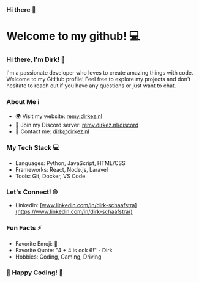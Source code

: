 ### Hi there 👋

# Welcome to my github! :computer:

### Hi there, I'm Dirk! :wave:
I'm a passionate developer who loves to create amazing things with code. Welcome to my GitHub profile! Feel free to explore my projects and don't hesitate to reach out if you have any questions or just want to chat.

### About Me ℹ️
- 🌍 Visit my website: [remy.dirkez.nl](https://remy.dirkez.nl/)
- 💬 Join my Discord server: [remy.dirkez.nl/discord](https://remy.dirkez.nl/discord)
- 📧 Contact me: [dirk@dirkez.nl](mailto:remy@dirkez.nl)

### My Tech Stack 💻
- Languages: Python, JavaScript, HTML/CSS
- Frameworks: React, Node.js, Laravel
- Tools: Git, Docker, VS Code

### Let's Connect! 🌐
- LinkedIn: [www.linkedin.com/in/dirk-schaafstra](https://www.linkedin.com/in/dirk-schaafstra/)

### Fun Facts ⚡
- Favorite Emoji: :rocket:
- Favorite Quote: "4 + 4 is ook 6!" - Dirk
- Hobbies: Coding, Gaming, Driving

### 🚀 Happy Coding! 🚀
